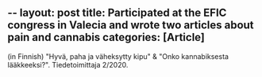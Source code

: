 --
layout: post
title: Participated at the EFIC congress in Valecia and wrote two articles about pain and cannabis 
categories: [Article] 
--
(in Finnish) "Hyvä, paha ja väheksytty kipu" & "Onko kannabiksesta lääkkeeksi?". Tiedetoimittaja 2/2020.
